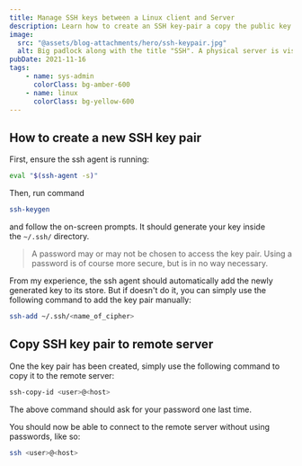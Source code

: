 ```yaml
---
title: Manage SSH keys between a Linux client and Server
description: Learn how to create an SSH key-pair a copy the public key onto a remote server for passwordless access
image:
  src: "@assets/blog-attachments/hero/ssh-keypair.jpg"
  alt: Big padlock along with the title "SSH". A physical server is visible in the background.
pubDate: 2021-11-16
tags:
    - name: sys-admin
      colorClass: bg-amber-600
    - name: linux
      colorClass: bg-yellow-600
---
```


## How to create a new SSH key pair

First, ensure the ssh agent is running:

```sh
eval "$(ssh-agent -s)"
```

Then, run command

```sh
ssh-keygen
```

and follow the on-screen prompts. It should generate your key inside the `~/.ssh/` directory.

> A password may or may not be chosen to access the key pair. Using a password is of course more secure, but is in no way necessary.

From my experience, the ssh agent should automatically add the newly generated key to its store. But if doesn't do it, you can simply use the following command to add the key pair manually:

```sh
ssh-add ~/.ssh/<name_of_cipher>
```

## Copy SSH key pair to remote server

One the key pair has been created, simply use the following command to copy it to the remote server:

```sh
ssh-copy-id <user>@<host>
```

The above command should ask for your password one last time.

You should now be able to connect to the remote server without using passwords, like so:

```sh
ssh <user>@<host>
```
